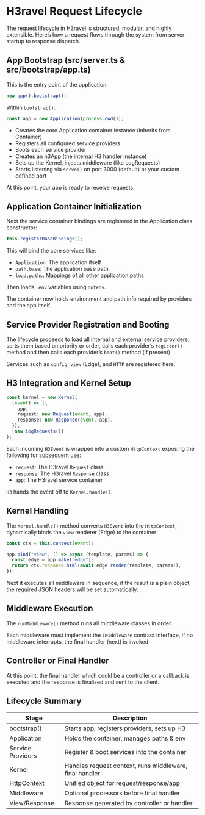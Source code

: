 # H3ravel Request Lifecycle

The request lifecycle in H3ravel is structured, modular, and highly extensible. Here’s how a request flows through the system from server startup to response dispatch.

## App Bootstrap (src/server.ts & src/bootstrap/app.ts)

This is the entry point of the application.

```ts
new app().bootstrap();
```

Within `bootstrap()`:

```ts
const app = new Application(process.cwd());
```

- Creates the core Application container instance (inherits from Container)
- Registers all configured service providers
- Boots each service provider
- Creates an h3App (the internal H3 handler instance)
- Sets up the Kernel, injects middleware (like LogRequests)
- Starts listening via `serve()` on port 3000 (default) or your custom defined port

At this point, your app is ready to receive requests.

## Application Container Initialization

Next the service container bindings are registered in the Application class constructor:

```ts
this.registerBaseBindings();
```

This will bind the core services like:

- `Application`: The application itself
- `path.base`: The application base path
- `load.paths`: Mappings of all other application paths

Then loads `.env` variables using `dotenv`.

The container now holds environment and path info required by providers and the app itself.

## Service Provider Registration and Booting

The lifecycle proceeds to load all internal and external service providers, sorts them based on priority or order, calls each provider’s `register()` method and then calls each provider’s `boot()` method (if present).

Services such as `config`, `view` (Edge), and `HTTP` are registered here.

## H3 Integration and Kernel Setup

```ts
const kernel = new Kernel(
  (event) => ({
    app,
    request: new Request(event, app),
    response: new Response(event, app),
  }),
  [new LogRequests()]
);
```

Each incoming `H3Event` is wrapped into a custom `HttpContext` exposing the following for subsequent use:

- `request`: The H3ravel `Request` class
- `response`: The H3ravel `Response` class
- `app`: The H3ravel service container

`H3` hands the event off to `Kernel.handle()`.

## Kernel Handling

The `Kernel.handle()` method converts `H3Event` into the `HttpContext`, dynamically binds the `view` renderer (Edge) to the container:

```ts
const ctx = this.context(event);

app.bind("view", () => async (template, params) => {
  const edge = app.make("edge");
  return ctx.response.html(await edge.render(template, params));
});
```

Next it executes all middleware in sequence, if the result is a plain object, the required JSON headers will be set automatically:

## Middleware Execution

The `runMiddleware()` method runs all middleware classes in order.

Each middleware must implement the `IMiddleware` contract interface, if no middleware interrupts, the final handler (next) is invoked.

## Controller or Final Handler

At this point, the final handler which could be a controller or a callback is executed and the response is finalized and sent to the client.

## Lifecycle Summary

| Stage             | Description                                             |
| ----------------- | ------------------------------------------------------- |
| bootstrap()       | Starts app, registers providers, sets up H3             |
| Application       | Holds the container, manages paths & env                |
| Service Providers | Register & boot services into the container             |
| Kernel            | Handles request context, runs middleware, final handler |
| HttpContext       | Unified object for request/response/app                 |
| Middleware        | Optional processors before final handler                |
| View/Response     | Response generated by controller or handler             |
